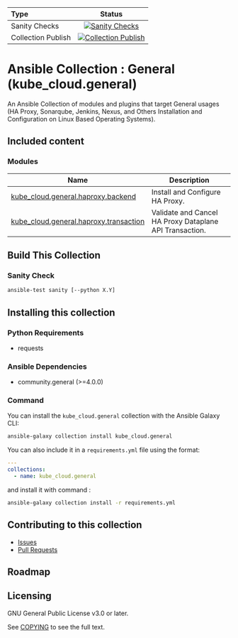| Type	   | Status			|
|:---          |     :---:      |
| Sanity Checks | [![Sanity Checks](https://github.com/kube-cloud/ansible-collection-general/actions/workflows/sanity-checks.yml/badge.svg)](https://github.com/kube-cloud/ansible-collection-general/actions/workflows/sanity-checks.yml)     |
| Collection Publish | [![Collection Publish](https://github.com/kube-cloud/ansible-collection-general/actions/workflows/publish-collection.yml/badge.svg)](https://github.com/kube-cloud/ansible-collection-general/actions/workflows/publish-collection.yml)        |

# Ansible Collection : General (kube_cloud.general)

An Ansible Collection of modules and plugins that target General usages (HA Proxy, Sonarqube, Jenkins, Nexus, and Others Installation and Configuration on Linux Based Operating Systems).

## Included content

### Modules

Name | Description
---- | -----------
[kube_cloud.general.haproxy.backend](https://github.com/kube-cloud/ansible-collection-general/blob/develop/docs/haproxy.backend_module.rst)| Install and Configure HA Proxy.
[kube_cloud.general.haproxy.transaction](https://github.com/kube-cloud/ansible-collection-general/blob/develop/docs/haproxy.transaction_module.rst)| Validate and Cancel HA Proxy Dataplane API Transaction.

## Build This Collection

### Sanity Check

```bash
ansible-test sanity [--python X.Y]
```


## Installing this collection

### Python Requirements

- requests

### Ansible Dependencies

- community.general (>=4.0.0)

### Command

You can install the ``kube_cloud.general`` collection with the Ansible Galaxy CLI:

```bash
ansible-galaxy collection install kube_cloud.general
```

You can also include it in a `requirements.yml` file using the format:

```yaml
---
collections:
  - name: kube_cloud.general
```

and install it with command :

```bash
ansible-galaxy collection install -r requirements.yml
```

## Contributing to this collection

- [Issues](https://github.com/kube-cloud/ansible-collection-general/issues)
- [Pull Requests](https://github.com/kube-cloud/ansible-collection-general/pulls)

## Roadmap


## Licensing

GNU General Public License v3.0 or later.

See [COPYING](https://www.gnu.org/licenses/gpl-3.0.txt) to see the full text.
